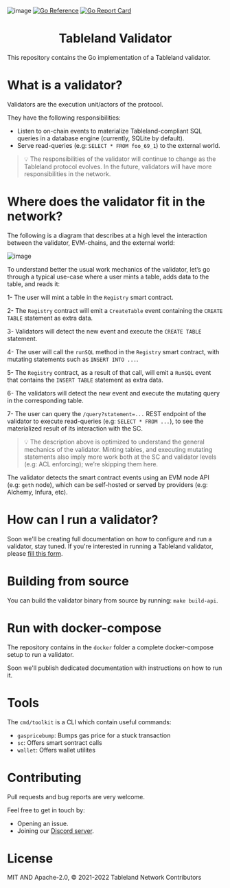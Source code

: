 ![image](https://user-images.githubusercontent.com/6136245/153219831-53b05f19-1ac2-4523-b564-0686e2078d4d.png)
[![Go Reference](https://pkg.go.dev/badge/github.com/textileio/go-tableland.svg)](https://pkg.go.dev/github.com/textileio/go-tableland) [![Go Report Card](https://goreportcard.com/badge/github.com/textileio/go-tableland)](https://goreportcard.com/report/github.com/textileio/go-tableland)
<h1 align="center">Tableland Validator</h1>

This repository contains the Go implementation of a Tableland validator.

# What is a validator?

Validators are the execution unit/actors of the protocol.

They have the following responsibilities:

- Listen to on-chain events to materialize Tableland-compliant SQL queries in a database engine (currently, SQLite by default).
- Serve read-queries (e.g: `SELECT * FROM foo_69_1`) to the external world.

> 💡 The responsibilities of the validator will continue to change as the Tableland protocol evolves. In the future, validators will have more responsibilities in the network.

# Where does the validator fit in the network?

The following is a diagram that describes at a high level the interaction between the validator, EVM-chains, and the external world:

![image](https://user-images.githubusercontent.com/6136245/180085125-3093401c-5ef0-449e-93b7-c323fd0bfbce.png)

To understand better the usual work mechanics of the validator, let’s go through a typical use-case where a user mints a table, adds data to the table, and reads it:

1- The user will mint a table in the `Registry` smart contract.

2- The `Registry` contract will emit a `CreateTable` event containing the `CREATE TABLE` statement as extra data.

3- Validators will detect the new event and execute the `CREATE TABLE` statement.

4- The user will call the `runSQL` method in the `Registry` smart contract, with mutating statements such as `INSERT INTO ...`.

5- The `Registry` contract, as a result of that call, will emit a `RunSQL` event that contains the `INSERT TABLE` statement as extra data.

6- The validators will detect the new event and execute the mutating query in the corresponding table.

7- The user can query the `/query?statement=...` REST endpoint of the validator to execute read-queries (e.g: `SELECT * FROM ...`), to see the materialized result of its interaction with the SC.

> 💡 The description above is optimized to understand the general mechanics of the validator. Minting tables, and executing mutating statements also imply more work both at the SC and validator levels (e.g: ACL enforcing); we’re skipping them here.

The validator detects the smart contract events using an EVM node API (e.g: `geth` node), which can be self-hosted or served by providers (e.g: Alchemy, Infura, etc).

# How can I run a validator?

Soon we'll be creating full documentation on how to configure and run a validator, stay tuned.
If you're interested in running a Tableland validator, please [fill this form](https://hhueol4i6vp.typeform.com/to/gkcyeA22).

# Building from source

You can build the validator binary from source by running: `make build-api`.

# Run with docker-compose

The repository contains in the `docker` folder a complete docker-compose setup to run a validator.

Soon we'll publish dedicated documentation with instructions on how to run it.

# Tools

The `cmd/toolkit` is a CLI which contain useful commands:

- `gaspricebump`: Bumps gas price for a stuck transaction
- `sc`: Offers smart sontract calls
- `wallet`: Offers wallet utilites

# Contributing

Pull requests and bug reports are very welcome.

Feel free to get in touch by:

- Opening an issue.
- Joining our [Discord server](https://discord.gg/dc8EBEhGbg).

# License

MIT AND Apache-2.0, © 2021-2022 Tableland Network Contributors
